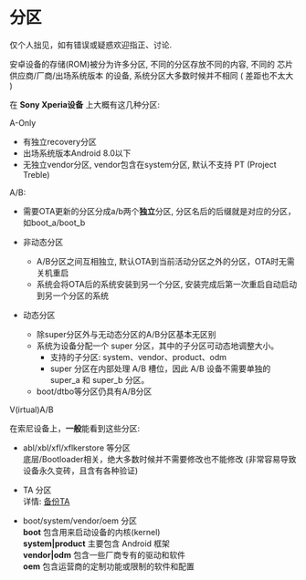 # 分区

仅个人拙见，如有错误或疑惑欢迎指正、讨论.

安卓设备的存储(ROM)被分为许多分区, 不同的分区存放不同的内容, 不同的 芯片供应商/厂商/出场系统版本 的设备, 系统分区大多数时候并不相同 ( 差距也不太大 )

在 **Sony Xperia设备** 上大概有这几种分区:  

A-Only

* 有独立recovery分区
* 出场系统版本Android 8.0以下
* 无独立vendor分区, vendor包含在system分区, 默认不支持 PT (Project Treble)

A/B:

* 需要OTA更新的分区分成a/b两个**独立**分区, 分区名后的后缀就是对应的分区，如boot_a/boot_b


* 非动态分区
    * A/B分区之间互相独立, 默认OTA到当前活动分区之外的分区，OTA时无需关机重启
    * 系统会将OTA后的系统安装到另一个分区, 安装完成后第一次重启自动启动到另一个分区的系统

* 动态分区
    * 除super分区外与无动态分区的A/B分区基本无区别
    * 系统为设备分配一个 super 分区，其中的子分区可动态地调整大小。
        * 支持的子分区: system、vendor、product、odm
        * super 分区在内部处理 A/B 槽位，因此 A/B 设备不需要单独的 super_a 和 super_b 分区。
    * boot/dtbo等分区仍具有A/B分区

V(irtual)A/B





在索尼设备上，**一般**能看到这些分区:  

* abl/xbl/xfl/xflkerstore 等分区  
底层/Bootloader相关，绝大多数时候并不需要修改也不能修改 (非常容易导致设备永久变砖，且含有各种验证)

* TA 分区  
详情: [备份TA](../../backup_ta.md)


* boot/system/vendor/oem 分区  
**boot** 包含用来启动设备的内核(kernel)  
**system|product** 主要包含 Android 框架  
**vendor|odm** 包含一些厂商专有的驱动和软件  
**oem** 包含运营商的定制功能或限制的软件和配置

